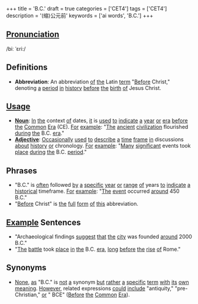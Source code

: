 +++
title = 'B.C.'
draft = true
categories = ['CET4']
tags = ['CET4']
description = '(缩)公元前'
keywords = ['ai words', 'B.C.']
+++

## [Pronunciation](/post/pronunciation/)
/biː ˈɛri:/

## Definitions
- **Abbreviation**: An abbreviation [of](/post/of/) [the](/post/the/) Latin [term](/post/term/) "[Before](/post/before/) Christ," denoting [a](/post/a/) [period](/post/period/) [in](/post/in/) [history](/post/history/) [before](/post/before/) [the](/post/the/) [birth](/post/birth/) [of](/post/of/) Jesus Christ.

## [Usage](/post/usage/)
- **[Noun](/post/noun/)**: [In](/post/in/) [the](/post/the/) context [of](/post/of/) dates, [it](/post/it/) is [used](/post/used/) [to](/post/to/) [indicate](/post/indicate/) [a](/post/a/) [year](/post/year/) [or](/post/or/) [era](/post/era/) [before](/post/before/) [the](/post/the/) [Common](/post/common/) [Era](/post/era/) (CE). [For](/post/for/) [example](/post/example/): "[The](/post/the/) [ancient](/post/ancient/) [civilization](/post/civilization/) flourished [during](/post/during/) [the](/post/the/) B.C. [era](/post/era/)."
- **[Adjective](/post/adjective/)**: [Occasionally](/post/occasionally/) [used](/post/used/) [to](/post/to/) [describe](/post/describe/) [a](/post/a/) [time](/post/time/) [frame](/post/frame/) [in](/post/in/) discussions [about](/post/about/) [history](/post/history/) [or](/post/or/) chronology. [For](/post/for/) [example](/post/example/): "[Many](/post/many/) [significant](/post/significant/) events took [place](/post/place/) [during](/post/during/) [the](/post/the/) B.C. [period](/post/period/)."

## Phrases
- "B.C." is [often](/post/often/) followed [by](/post/by/) [a](/post/a/) [specific](/post/specific/) [year](/post/year/) [or](/post/or/) [range](/post/range/) [of](/post/of/) years [to](/post/to/) [indicate](/post/indicate/) [a](/post/a/) [historical](/post/historical/) timeframe. [For](/post/for/) [example](/post/example/): "[The](/post/the/) [event](/post/event/) occurred [around](/post/around/) 450 B.C."
- "[Before](/post/before/) Christ" is [the](/post/the/) [full](/post/full/) [form](/post/form/) [of](/post/of/) [this](/post/this/) abbreviation.

## [Example](/post/example/) Sentences
- "Archaeological findings [suggest](/post/suggest/) [that](/post/that/) [the](/post/the/) [city](/post/city/) was founded [around](/post/around/) 2000 B.C."
- "[The](/post/the/) [battle](/post/battle/) took [place](/post/place/) [in](/post/in/) [the](/post/the/) B.C. [era](/post/era/), [long](/post/long/) [before](/post/before/) [the](/post/the/) [rise](/post/rise/) [of](/post/of/) Rome."

## Synonyms
- [None](/post/none/), [as](/post/as/) "B.C." is [not](/post/not/) [a](/post/a/) synonym [but](/post/but/) [rather](/post/rather/) [a](/post/a/) [specific](/post/specific/) [term](/post/term/) [with](/post/with/) [its](/post/its/) [own](/post/own/) [meaning](/post/meaning/). [However](/post/however/), related expressions [could](/post/could/) [include](/post/include/) "antiquity," "pre-Christian," [or](/post/or/) " BCE" ([Before](/post/before/) [the](/post/the/) [Common](/post/common/) [Era](/post/era/)).
